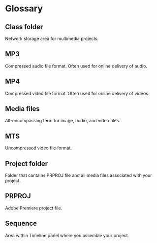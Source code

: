 # Glossary

## Class folder

Network storage area for multimedia projects.

## MP3

Compressed audio file format. Often used for online delivery of audio.

## MP4

Compressed video file format. Often used for online delivery of videos.

## Media files

All-encompassing term for image, audio, and video files.

## MTS

Uncompressed video file format.

## Project folder

Folder that contains PRPROJ file and all media files associated with your project.

## PRPROJ

Adobe Premiere project file.

## Sequence

Area within Timeline panel where you assemble your project.
